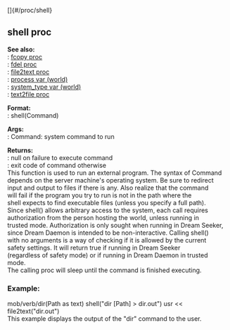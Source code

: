 []{#/proc/shell}    
## shell proc    
**See also:**    
:   [fcopy proc](ref/proc/fcopy)    
:   [fdel proc](ref/proc/fdel)    
:   [file2text proc](ref/proc/file2text)    
:   [process var (world)](ref/world/var/process)    
:   [system_type var (world)](ref/world/var/system_type)    
:   [text2file proc](ref/proc/text2file)    
<!-- -->    
**Format:**    
:   shell(Command)    
<!-- -->    
**Args:**    
:   Command: system command to run    
<!-- -->    
**Returns:**    
:   null on failure to execute command    
:   exit code of command otherwise    
This function is used to run an external program. The syntax of Command    
depends on the server machine\'s operating system. Be sure to redirect    
input and output to files if there is any. Also realize that the command    
will fail if the program you try to run is not in the path where the    
shell expects to find executable files (unless you specify a full path).    
Since shell() allows arbitrary access to the system, each call requires    
authorization from the person hosting the world, unless running in    
trusted mode. Authorization is only sought when running in Dream Seeker,    
since Dream Daemon is intended to be non-interactive. Calling shell()    
with no arguments is a way of checking if it is allowed by the current    
safety settings. It will return true if running in Dream Seeker    
(regardless of safety mode) or if running in Dream Daemon in trusted    
mode.    
The calling proc will sleep until the command is finished executing.    
### Example:    
mob/verb/dir(Path as text) shell(\"dir \[Path\] \> dir.out\") usr \<\<    
file2text(\"dir.out\")    
This example displays the output of the \"dir\" command to the user.  